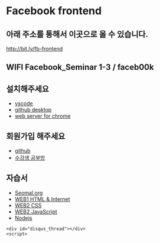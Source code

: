 # Facebook frontend

## 아래 주소를 통해서 이곳으로 올 수 있습니다. 
http://bit.ly/fb-frontend

## WIFI Facebook_Seminar 1-3 / faceb00k

## 설치해주세요
- [vscode](https://code.visualstudio.com/)
- [github desktop](https://desktop.github.com/)
- [web server for chrome](https://chrome.google.com/webstore/detail/web-server-for-chrome/ofhbbkphhbklhfoeikjpcbhemlocgigb)

## 회원가입 해주세요
- [github](https://github.com)
- [수강생 공부방](https://www.facebook.com/groups/248108926103831/)

## 자습서
- [Seomal.org](https://seomal.org)
- [WEB1 HTML & Internet](https://opentutorials.org/course/3084)
- [WEB2 CSS](https://opentutorials.org/course/3086)
- [WEB2 JavaScript](https://opentutorials.org/course/3085)
- [Nodejs](https://nodejs.org/en/)

```
<div id="disqus_thread"></div>
<script>

